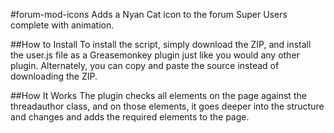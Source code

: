 #forum-mod-icons
Adds a Nyan Cat icon to the forum Super Users complete with animation.

##How to Install
To install the script, simply download the ZIP, and install the user.js file as a Greasemonkey plugin just like you would any other plugin. Alternately, you can copy and paste the source instead of downloading the ZIP.

##How It Works
The plugin checks all elements on the page against the threadauthor class, and on those elements, it goes deeper into the structure and changes and adds the required elements to the page.